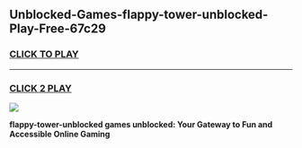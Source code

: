 
## Unblocked-Games-flappy-tower-unblocked-Play-Free-67c29
<h3>
<a href="https://premium76.site?title=flappy-tower-unblocked&ref=18A1">CLICK TO PLAY</a></h3>
<hr>

<h3>
<a href="https://premium76.site?title=flappy-tower-unblocked&ref=18A1">CLICK 2 PLAY</a>
  
</h3>

<a href="https://premium76.site?title=flappy-tower-unblocked&ref=18A1"><img src="https://clearcache.store/games.png"></a>


**flappy-tower-unblocked games unblocked: Your Gateway to Fun and Accessible Online Gaming**
